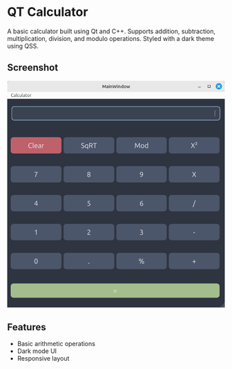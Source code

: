 # QT Calculator

A basic calculator built using Qt and C++. Supports addition, subtraction, multiplication, division, and modulo operations. Styled with a dark theme using QSS.

## Screenshot

![A screenshot of the Qt Calculator GUI](images/Calculator_Screenshot.png)


## Features
- Basic arithmetic operations
- Dark mode UI
- Responsive layout

